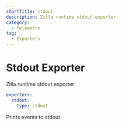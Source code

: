 ```yaml
---
shortTitle: stdout
description: Zilla runtime stdout exporter
category:
  - Telemetry
tag:
  - Exporters
---
```


# Stdout Exporter

Zilla runtime stdout exporter

```yaml
exporters:
  stdout:
    type: stdout
```

Prints events to stdout.

